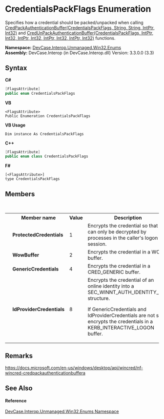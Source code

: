 # CredentialsPackFlags Enumeration
 

Specifies how a credential should be packed/unpacked when calling <a href="M_DevCase_Interop_Unmanaged_Win32_NativeMethods_CredPackAuthenticationBuffer">CredPackAuthenticationBuffer(CredentialsPackFlags, String, String, IntPtr, Int32)</a> and <a href="M_DevCase_Interop_Unmanaged_Win32_NativeMethods_CredUnPackAuthenticationBuffer">CredUnPackAuthenticationBuffer(CredentialsPackFlags, IntPtr, Int32, IntPtr, Int32, IntPtr, Int32, IntPtr, Int32)</a> functions.

**Namespace:**&nbsp;<a href="N_DevCase_Interop_Unmanaged_Win32_Enums">DevCase.Interop.Unmanaged.Win32.Enums</a><br />**Assembly:**&nbsp;DevCase.Interop (in DevCase.Interop.dll) Version: 3.3.0.0 (3.3)

## Syntax

**C#**<br />
``` C#
[FlagsAttribute]
public enum CredentialsPackFlags
```

**VB**<br />
``` VB
<FlagsAttribute>
Public Enumeration CredentialsPackFlags
```

**VB Usage**<br />
``` VB Usage
Dim instance As CredentialsPackFlags
```

**C++**<br />
``` C++
[FlagsAttribute]
public enum class CredentialsPackFlags
```

**F#**<br />
``` F#
[<FlagsAttribute>]
type CredentialsPackFlags
```


## Members
&nbsp;<table><tr><th></th><th>Member name</th><th>Value</th><th>Description</th></tr><tr><td /><td target="F:DevCase.Interop.Unmanaged.Win32.Enums.CredentialsPackFlags.ProtectedCredentials">**ProtectedCredentials**</td><td>1</td><td>Encrypts the credential so that it can only be decrypted by processes in the caller's logon session.</td></tr><tr><td /><td target="F:DevCase.Interop.Unmanaged.Win32.Enums.CredentialsPackFlags.WowBuffer">**WowBuffer**</td><td>2</td><td>Encrypts the credential in a WOW buffer.</td></tr><tr><td /><td target="F:DevCase.Interop.Unmanaged.Win32.Enums.CredentialsPackFlags.GenericCredentials">**GenericCredentials**</td><td>4</td><td>Encrypts the credential in a CRED_GENERIC buffer.</td></tr><tr><td /><td target="F:DevCase.Interop.Unmanaged.Win32.Enums.CredentialsPackFlags.IdProviderCredentials">**IdProviderCredentials**</td><td>8</td><td>Encrypts the credential of an online identity into a SEC_WINNT_AUTH_IDENTITY_EX2 structure. 

 If GenericCredentials and IdProviderCredentials are not set, encrypts the credentials in a KERB_INTERACTIVE_LOGON buffer.</td></tr></table>

## Remarks
<a href="https://docs.microsoft.com/en-us/windows/desktop/api/wincred/nf-wincred-credpackauthenticationbuffera" target="_blank">https://docs.microsoft.com/en-us/windows/desktop/api/wincred/nf-wincred-credpackauthenticationbuffera</a>

## See Also


#### Reference
<a href="N_DevCase_Interop_Unmanaged_Win32_Enums">DevCase.Interop.Unmanaged.Win32.Enums Namespace</a><br />